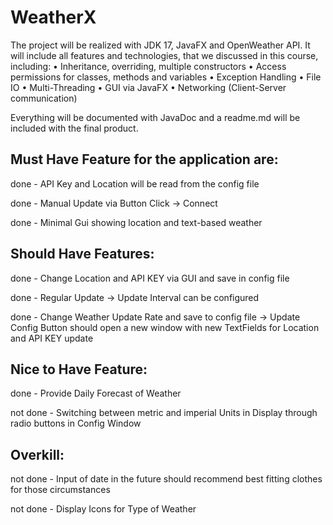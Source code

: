 # WeatherX

The project will be realized with JDK 17, JavaFX and OpenWeather API. It will include all features and technologies, that we discussed in this course, including:
• Inheritance, overriding, multiple constructors
• Access permissions for classes, methods and variables
• Exception Handling
• File IO
• Multi-Threading
• GUI via JavaFX
• Networking (Client-Server communication)

Everything will be documented with JavaDoc and a readme.md will be included with the final product.


## Must Have Feature for the application are:

done - API Key and Location will be read from the config file

done - Manual Update via Button Click -> Connect

done - Minimal Gui showing location and text-based weather


## Should Have Features:

done - Change Location and API KEY via GUI and save in config file

done - Regular Update -> Update Interval can be configured

done - Change Weather Update Rate and save to config file -> Update Config Button should open a new window with new TextFields for Location and API KEY update


## Nice to Have Feature:

done - Provide Daily Forecast of Weather

not done - Switching between metric and imperial Units in Display through radio buttons in Config Window


## Overkill:

not done - Input of date in the future should recommend best fitting clothes for those circumstances

not done - Display Icons for Type of Weather

